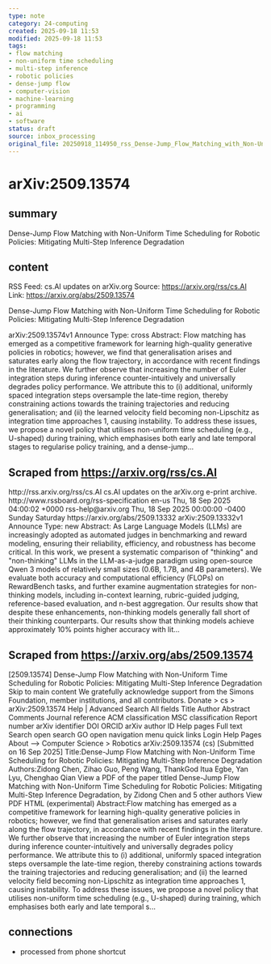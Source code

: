 ```yaml
---
type: note
category: 24-computing
created: 2025-09-18 11:53
modified: 2025-09-18 11:53
tags:
- flow matching
- non-uniform time scheduling
- multi-step inference
- robotic policies
- dense-jump flow
- computer-vision
- machine-learning
- programming
- ai
- software
status: draft
source: inbox_processing
original_file: 20250918_114950_rss_Dense-Jump_Flow_Matching_with_Non-Uniform_Time_Sch.txt
---
```



# arXiv:2509.13574

## summary
Dense-Jump Flow Matching with Non-Uniform Time Scheduling for Robotic Policies: Mitigating Multi-Step Inference Degradation

## content
RSS Feed: cs.AI updates on arXiv.org
Source: https://arxiv.org/rss/cs.AI
Link: https://arxiv.org/abs/2509.13574

Dense-Jump Flow Matching with Non-Uniform Time Scheduling for Robotic Policies: Mitigating Multi-Step Inference Degradation

arXiv:2509.13574v1 Announce Type: cross Abstract: Flow matching has emerged as a competitive framework for learning high-quality generative policies in robotics; however, we find that generalisation arises and saturates early along the flow trajectory, in accordance with recent findings in the literature. We further observe that increasing the number of Euler integration steps during inference counter-intuitively and universally degrades policy performance. We attribute this to (i) additional, uniformly spaced integration steps oversample the late-time region, thereby constraining actions towards the training trajectories and reducing generalisation; and (ii) the learned velocity field becoming non-Lipschitz as integration time approaches 1, causing instability. To address these issues, we propose a novel policy that utilises non-uniform time scheduling (e.g., U-shaped) during training, which emphasises both early and late temporal stages to regularise policy training, and a dense-jump...

## Scraped from https://arxiv.org/rss/cs.AI
<?xml version='1.0' encoding='UTF-8'?>
<rss xmlns:arxiv="http://arxiv.org/schemas/atom" xmlns:dc="http://purl.org/dc/elements/1.1/" xmlns:atom="http://www.w3.org/2005/Atom" xmlns:content="http://purl.org/rss/1.0/modules/content/" version="2.0">
  <channel>
    <title>cs.AI updates on arXiv.org</title>
    <link>http://rss.arxiv.org/rss/cs.AI</link>
    <description>cs.AI updates on the arXiv.org e-print archive.</description>
    <atom:link href="http://rss.arxiv.org/rss/cs.AI" rel="self" type="application/rss+xml"/>
    <docs>http://www.rssboard.org/rss-specification</docs>
    <language>en-us</language>
    <lastBuildDate>Thu, 18 Sep 2025 04:00:02 +0000</lastBuildDate>
    <managingEditor>rss-help@arxiv.org</managingEditor>
    <pubDate>Thu, 18 Sep 2025 00:00:00 -0400</pubDate>
    <skipDays>
      <day>Sunday</day>
      <day>Saturday</day>
    </skipDays>
    <item>
      <title>Explicit Reasoning Makes Better Judges: A Systematic Study on Accuracy, Efficiency, and Robustness</title>
      <link>https://arxiv.org/abs/2509.13332</link>
      <description>arXiv:2509.13332v1 Announce Type: new 
Abstract: As Large Language Models (LLMs) are increasingly adopted as automated judges in benchmarking and reward modeling, ensuring their reliability, efficiency, and robustness has become critical. In this work, we present a systematic comparison of "thinking" and "non-thinking" LLMs in the LLM-as-a-judge paradigm using open-source Qwen 3 models of relatively small sizes (0.6B, 1.7B, and 4B parameters). We evaluate both accuracy and computational efficiency (FLOPs) on RewardBench tasks, and further examine augmentation strategies for non-thinking models, including in-context learning, rubric-guided judging, reference-based evaluation, and n-best aggregation. Our results show that despite these enhancements, non-thinking models generally fall short of their thinking counterparts. Our results show that thinking models achieve approximately 10% points higher accuracy with lit...


## Scraped from https://arxiv.org/abs/2509.13574
[2509.13574] Dense-Jump Flow Matching with Non-Uniform Time Scheduling for Robotic Policies: Mitigating Multi-Step Inference Degradation Skip to main content We gratefully acknowledge support from the Simons Foundation, member institutions, and all contributors. Donate &gt; cs &gt; arXiv:2509.13574 Help | Advanced Search All fields Title Author Abstract Comments Journal reference ACM classification MSC classification Report number arXiv identifier DOI ORCID arXiv author ID Help pages Full text Search open search GO open navigation menu quick links Login Help Pages About --> Computer Science > Robotics arXiv:2509.13574 (cs) [Submitted on 16 Sep 2025] Title:Dense-Jump Flow Matching with Non-Uniform Time Scheduling for Robotic Policies: Mitigating Multi-Step Inference Degradation Authors:Zidong Chen, Zihao Guo, Peng Wang, ThankGod Itua Egbe, Yan Lyu, Chenghao Qian View a PDF of the paper titled Dense-Jump Flow Matching with Non-Uniform Time Scheduling for Robotic Policies: Mitigating Multi-Step Inference Degradation, by Zidong Chen and 5 other authors View PDF HTML (experimental) Abstract:Flow matching has emerged as a competitive framework for learning high-quality generative policies in robotics; however, we find that generalisation arises and saturates early along the flow trajectory, in accordance with recent findings in the literature. We further observe that increasing the number of Euler integration steps during inference counter-intuitively and universally degrades policy performance. We attribute this to (i) additional, uniformly spaced integration steps oversample the late-time region, thereby constraining actions towards the training trajectories and reducing generalisation; and (ii) the learned velocity field becoming non-Lipschitz as integration time approaches 1, causing instability. To address these issues, we propose a novel policy that utilises non-uniform time scheduling (e.g., U-shaped) during training, which emphasises both early and late temporal s...


## connections
- processed from phone shortcut
